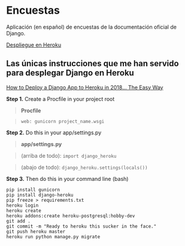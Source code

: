 # Encuestas

Aplicación (en español) de encuestas de la documentación oficial de Django.

[Despliegue en Heroku](https://un-sitio-de-encuestas.herokuapp.com)

## Las únicas instrucciones que me han servido para desplegar Django en Heroku

[How to Deploy a Django App to Heroku in 2018… The Easy Way](https://medium.com/@qazi/how-to-deploy-a-django-app-to-heroku-in-2018-the-easy-way-48a528d97f9c)

**Step 1.** Create a Procfile in your project root

> **Procfile**

> `web: gunicorn project_name.wsgi`


**Step 2.** Do this in your app/settings.py

> **app/settings.py**

> (arriba de todo):
> `import django_heroku` 

> (abajo de todo):
> `django_heroku.settings(locals())`


**Step 3.** Then do this in your command line (bash)

    pip install gunicorn
    pip install django-heroku
    pip freeze > requirements.txt
    heroku login
    heroku create
    heroku addons:create heroku-postgresql:hobby-dev
    git add .
    git commit -m "Ready to heroku this sucker in the face."
    git push heroku master
    heroku run python manage.py migrate
